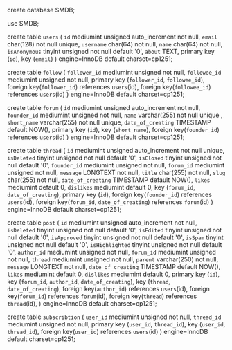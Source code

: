 create database SMDB;

use SMDB;

create table `users` (
`id` mediumint unsigned auto_increment not null,
`email` char(128) not null unique,
`username` char(64) not null,
`name` char(64) not null,
`isAnonymous` tinyint unsigned not null default '0',
`about` TEXT,
primary key (`id`),
key (`email`)
) engine=InnoDB default charset=cp1251;

create table `follow` (
`follower_id` mediumint unsigned not null,
`followee_id` mediumint unsigned not null,
primary key (`follower_id`, `followee_id`),
foreign key(`follower_id`) references `users`(id),
foreign key(`followee_id`) references `users`(id)
) engine=InnoDB default charset=cp1251;

create table `forum` (
`id` mediumint unsigned auto_increment not null,
`founder_id` mediumint unsigned not null,
`name` varchar(255) not null unique ,
`short_name` varchar(255) not null unique,
`date_of_creating` TIMESTAMP default NOW(),
primary key (`id`),
key (`short_name`),
foreign key(`founder_id`) references `users`(id)
) engine=InnoDB default charset=cp1251;

create table `thread` (
`id` mediumint unsigned auto_increment not null unique,
`isDeleted` tinyint unsigned not null default '0',
`isClosed` tinyint unsigned not null default '0',
`founder_id` mediumint unsigned not null,
`forum_id` mediumint unsigned not null,
`message` LONGTEXT not null,
`title` char(255) not null,
`slug` char(255) not null,
`date_of_creating` TIMESTAMP default NOW(),
`likes` mediumint default 0,
`dislikes` mediumint default 0,
key (`forum_id`, `date_of_creating`),
primary key (`id`),
foreign key(`founder_id`) references `users`(id),
foreign key(`forum_id`, `date_of_creating`) references `forum`(id)
) engine=InnoDB default charset=cp1251;

create table `post` (
`id` mediumint unsigned auto_increment not null,
`isDeleted` tinyint unsigned not null default '0',
`isEdited` tinyint unsigned not null default '0',
`isApproved` tinyint unsigned not null default '0',
`isSpam` tinyint unsigned not null default '0',
`isHighlighted` tinyint unsigned not null default '0',
`author_id` mediumint unsigned not null,
`forum_id` mediumint unsigned not null,
`thread` mediumint unsigned not null,
`parent` varchar(250) not null,
`message` LONGTEXT not null,
`date_of_creating` TIMESTAMP default NOW(),
`likes` mediumint default 0,
`dislikes` mediumint default 0,
primary key (`id`),
key (`forum_id`, `author_id`, `date_of_creating`),
key (`thread`, `date_of_creating`),
foreign key(`author_id`) references `users`(id),
foreign key(`forum_id`) references `forum`(id),
foreign key(`thread`) references `thread`(id),
) engine=InnoDB default charset=cp1251;

create table `subscribtion` (
`user_id` mediumint unsigned not null,
`thread_id` mediumint unsigned not null,
primary key (`user_id`, `thread_id`),
key (`user_id`, `thread_id`),
foreign key(`user_id`) references `users`(id)
) engine=InnoDB default charset=cp1251;